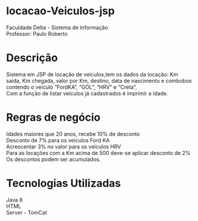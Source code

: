 # locacao-Veiculos-jsp
Faculdade Delta - Sistema de Informação <br />
Professor: Paulo Roberto

# Descrição
Sistema em JSP de locação de veículos,tem os dados da locação: Km saída, 
Km chegada, valor por Km, destino, data de nascimento  e combobox contendo o veículo “FordKA”, “GOL”, “HRV” e “Creta”, <br />
Com a função de listar veículos já cadastrados é imprimir a idade.
# Regras de negócio
Idades maiores que 20 anos, recebe 10% de desconto <br />
Desconto de 7% para os veículos Ford KA <br />
Acrescentar 3% no valor para os veículos HRV <br />
Para as locações com a Km acima de 500 deve-se aplicar desconto de 2% <br />
Os descontos podem ser acumulados. <br />

# Tecnologias Utilizadas
Java 8 <br />
HTML <br />
Server - TomCat <br />


